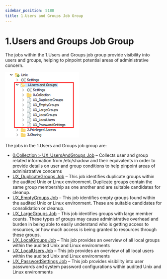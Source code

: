 ```yaml
---
sidebar_position: 5188
title: 1.Users and Groups Job Group
---
```


# 1.Users and Groups Job Group

The jobs within the 1.Users and Groups job group provide visibility into users and groups, helping to pinpoint potential areas of administrative concern.

![1.Users and Groups Job Group in the Jobs Tree](../../../../../../../static/images/AccessAnalyzer_12.0/Content/Resources/Images/EnterpriseAuditor/Solutions/Unix/UsersGroups/JobsTree.png "1.Users and Groups Job Group in the Jobs Tree")

The jobs in the 1.Users and Groups job group are:

* [0.Collection > UX\_UsersAndGroups Job](UX_UsersAndGroups "0.Collection > UX_UsersAndGroups Job") – Collects user and group related information from /etc/shadow and their equivalents in order to provide details on user and group conditions to help pinpoint areas of administrative concerns
* [UX\_DuplicateGroups Job](UX_DuplicateGroups "UX_DuplicateGroups Job") – This job identifies duplicate groups within the audited Unix or Linux environment. Duplicate groups contain the same group membership as one another and are suitable candidates for cleanup.
* [UX\_EmptyGroups Job](UX_EmptyGroups "UX_EmptyGroups Job") – This job identifies empty groups found within the audited Unix or Linux environment. These are suitable candidates for consolidation or cleanup.
* [UX\_LargeGroups Job](UX_LargeGroups "UX_LargeGroups Job") – This job identifies groups with large member counts. These types of groups may cause administrative overhead and burden in being able to easily understand who is getting access to resources, or how much access is being granted to resources through these groups.
* [UX\_LocalGroups Job](UX_LocalGroups "UX_LocalGroups Job") – This job provides an overview of all local groups within the audited Unix and Linux environments
* [UX\_LocalUsers Job](UX_LocalUsers "UX_LocalUsers Job") – This job provides an overview of all local users within the audited Unix and Linux environments
* [UX\_PasswordSettings Job](UX_PasswordSettings "UX_PasswordSettings Job") – This job provides visibility into user passwords and system password configurations within audited Unix and Linux environments